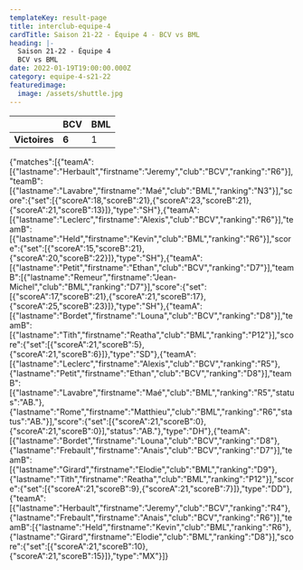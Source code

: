 ```yaml
---
templateKey: result-page
title: interclub-equipe-4
cardTitle: Saison 21-22 - Équipe 4 - BCV vs BML
heading: |-
  Saison 21-22 - Équipe 4
  BCV vs BML
date: 2022-01-19T19:00:00.000Z
category: equipe-4-s21-22
featuredimage:
  image: /assets/shuttle.jpg
---
```

|               | BCV   | BML |
| ------------- | ----- | --- |
| **Victoires** | **6** | 1   |

<scoreboard>{"matches":[{"teamA":[{"lastname":"Herbault","firstname":"Jeremy","club":"BCV","ranking":"R6"}],"teamB":[{"lastname":"Lavabre","firstname":"Maé","club":"BML","ranking":"N3"}],"score":{"set":[{"scoreA":18,"scoreB":21},{"scoreA":23,"scoreB":21},{"scoreA":21,"scoreB":13}]},"type":"SH"},{"teamA":[{"lastname":"Leclerc","firstname":"Alexis","club":"BCV","ranking":"R6"}],"teamB":[{"lastname":"Held","firstname":"Kevin","club":"BML","ranking":"R6"}],"score":{"set":[{"scoreA":15,"scoreB":21},{"scoreA":20,"scoreB":22}]},"type":"SH"},{"teamA":[{"lastname":"Petit","firstname":"Ethan","club":"BCV","ranking":"D7"}],"teamB":[{"lastname":"Remeur","firstname":"Jean-Michel","club":"BML","ranking":"D7"}],"score":{"set":[{"scoreA":17,"scoreB":21},{"scoreA":21,"scoreB":17},{"scoreA":25,"scoreB":23}]},"type":"SH"},{"teamA":[{"lastname":"Bordet","firstname":"Louna","club":"BCV","ranking":"D8"}],"teamB":[{"lastname":"Tith","firstname":"Reatha","club":"BML","ranking":"P12"}],"score":{"set":[{"scoreA":21,"scoreB":5},{"scoreA":21,"scoreB":6}]},"type":"SD"},{"teamA":[{"lastname":"Leclerc","firstname":"Alexis","club":"BCV","ranking":"R5"},{"lastname":"Petit","firstname":"Ethan","club":"BCV","ranking":"D8"}],"teamB":[{"lastname":"Lavabre","firstname":"Maé","club":"BML","ranking":"R5","status":"AB."},{"lastname":"Rome","firstname":"Matthieu","club":"BML","ranking":"R6","status":"AB."}],"score":{"set":[{"scoreA":21,"scoreB":0},{"scoreA":21,"scoreB":0}],"status":"AB."},"type":"DH"},{"teamA":[{"lastname":"Bordet","firstname":"Louna","club":"BCV","ranking":"D8"},{"lastname":"Frebault","firstname":"Anais","club":"BCV","ranking":"D7"}],"teamB":[{"lastname":"Girard","firstname":"Elodie","club":"BML","ranking":"D9"},{"lastname":"Tith","firstname":"Reatha","club":"BML","ranking":"P12"}],"score":{"set":[{"scoreA":21,"scoreB":9},{"scoreA":21,"scoreB":7}]},"type":"DD"},{"teamA":[{"lastname":"Herbault","firstname":"Jeremy","club":"BCV","ranking":"R4"},{"lastname":"Frebault","firstname":"Anais","club":"BCV","ranking":"R6"}],"teamB":[{"lastname":"Held","firstname":"Kevin","club":"BML","ranking":"R6"},{"lastname":"Girard","firstname":"Elodie","club":"BML","ranking":"D8"}],"score":{"set":[{"scoreA":21,"scoreB":10},{"scoreA":21,"scoreB":15}]},"type":"MX"}]}</scoreboard>
